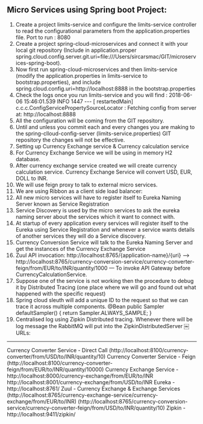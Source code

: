 Micro Services using Spring boot Project:
--------------------------------------------

1. Create a project limits-service and configure the limits-service controller to read the configurational parameters from the application.properties file. 
	Port to run : 8080
2. Create a project spring-cloud-microservices and connect it with your local git repository (Include in application.proper spring.cloud.config.server.git.uri=file:///Users/sircarsmac/GIT/microservices-spring-boot).
3. Now first run spring-cloud-microservices and then limits-service (modify the application.properties in limits-service to bootstrap.properties), and include spring.cloud.config.uri=http://localhost:8888 in the bootstrap.properties
4. Check the logs once you run limits-service and you will find :
2018-06-06 15:46:01.539  INFO 1447 --- [  restartedMain] c.c.c.ConfigServicePropertySourceLocator : Fetching config from server at: http://localhost:8888
5. All the configuration will be coming from the GIT repository.
6. Until and unless you commit each and every changes you are making to the spring-clloud-config-server (limits-service.properties) GIT repository the changes will not be effective. 
7. Setting up Currency Exchange service & Currency calculation service
8. For Currency Exchange Service we will be using in memory H2 database.
9. After currency exchange service created we will create currency calculation service. Currency Exchange Service will convert USD, EUR, DOLL to INR.
10. We will use feign proxy to talk to external micro services.
11. We are using Ribbon as a client side load balancer: 
12. All new micro services will have to register itself to Eureka Naming Server known as Service Registration
13. Service Discovery is used by the micro services to ask the eureka naming server about the services which it want to connect with.
14. At startup of every application every services will register itself to the Eureka using Service Registration and whenever a service wants details of another services they will do a Service discovery.
15. Currency Conversion Service will talk to the Eureka Naming Server and get the instances of the Currency Exchange Service
16. Zuul API invocation: http://localhost:8765/{application-name}/{uri} —>
http://localhost:8765/currency-conversion-service/currency-converter-feign/from/EUR/to/INR/quantity/1000 — To invoke API Gateway before CurrencyCalculationService.
17. Suppose one of the service is not working then the procedure to debug it by Distributed Tracing (one place where we will go and found out what happened with the specific request)
18. Spring cloud sleuth will add a unique ID to the request so that we can trace it across multiple components.
	@Bean
	public Sampler defaultSampler() {
		return Sampler.ALWAYS_SAMPLE;
	}
19. Centralised log using Zipkin Distributed tracing. Whenever there will be log message the RabbitMQ will put into the ZipkinDistributedServer
￼
URLs:
-----
Currency Converter Service - Direct Call (http://localhost:8100/currency-converter/from/USD/to/INR/quantity/10)
Currency Converter Service - Feign (http://localhost:8100/currency-converter-feign/from/EUR/to/INR/quantity/10000)
Currency Exchange Service - http://localhost:8000/currency-exchange/from/EUR/to/INR http://localhost:8001/currency-exchange/from/USD/to/INR
Eureka - http://localhost:8761/
Zuul - Currency Exchange & Exchange Services (http://localhost:8765/currency-exchange-service/currency-exchange/from/EUR/to/INR) (http://localhost:8765/currency-conversion-service/currency-converter-feign/from/USD/to/INR/quantity/10)
Zipkin - http://localhost:9411/zipkin/

